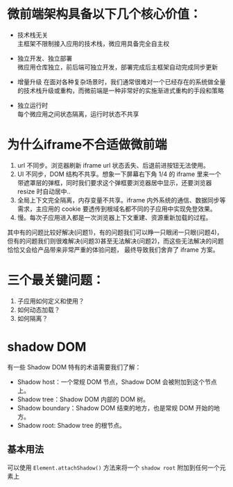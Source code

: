 # 微前端架构具备以下几个核心价值：

-   技术栈无关  
    主框架不限制接入应用的技术栈，微应用具备完全自主权
    
-   独立开发、独立部署  
    微应用仓库独立，前后端可独立开发，部署完成后主框架自动完成同步更新
    
-   增量升级
    在面对各种复杂场景时，我们通常很难对一个已经存在的系统做全量的技术栈升级或重构，而微前端是一种非常好的实施渐进式重构的手段和策略
    
-   独立运行时  
    每个微应用之间状态隔离，运行时状态不共享


# 为什么iframe不合适做微前端

1. url 不同步。浏览器刷新 iframe url 状态丢失、后退前进按钮无法使用。
2. UI 不同步，DOM 结构不共享。想象一下屏幕右下角 1/4 的 iframe 里来一个带遮罩层的弹框，同时我们要求这个弹框要浏览器居中显示，还要浏览器 resize 时自动居中..
3. 全局上下文完全隔离，内存变量不共享。iframe 内外系统的通信、数据同步等需求，主应用的 cookie 要透传到根域名都不同的子应用中实现免登效果。
4. 慢。每次子应用进入都是一次浏览器上下文重建、资源重新加载的过程。


其中有的问题比较好解决(问题1)，有的问题我们可以睁一只眼闭一只眼(问题4)，但有的问题我们则很难解决(问题3)甚至无法解决(问题2)，而这些无法解决的问题恰恰又会给产品带来非常严重的体验问题， 最终导致我们舍弃了 iframe 方案。


# 三个最关键问题：

1.  子应用如何定义和使用？
2.  如何动态加载？
3.  如何隔离？

# shadow DOM

有一些 Shadow DOM 特有的术语需要我们了解：
-   Shadow host：一个常规 DOM 节点，Shadow DOM 会被附加到这个节点上。
-   Shadow tree：Shadow DOM 内部的 DOM 树。
-   Shadow boundary：Shadow DOM 结束的地方，也是常规 DOM 开始的地方。
-   Shadow root: Shadow tree 的根节点。

## 基本用法
可以使用 `Element.attachShadow()` 方法来将一个 `shadow root` 附加到任何一个元素上


























